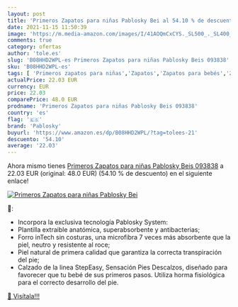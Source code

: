 ```yaml
---
layout: post
title: 'Primeros Zapatos para niñas Pablosky Bei al 54.10 % de descuento'
date: 2021-11-15 11:50:39
image: 'https://m.media-amazon.com/images/I/41AOQmCxCYS._SL500_._SL400_.jpg'
comments: true
category: ofertas
author: 'tole.es'
slug: 'B08HHD2WPL-es Primeros Zapatos para niñas Pablosky Beis 093838'
sku: 'B08HHD2WPL-es'
tags: [ 'Primeros zapatos para niñas','Zapatos','Zapatos para bebés','Zapatos para niñas','Zapatos y complementos','pablosky','zapatos', ]
actualPrice: 22.03 EUR
currency: EUR
price: 22.03
comparePrice: 48.0 EUR
prodname: 'Primeros Zapatos para niñas Pablosky Beis 093838'
country: 'es'
flag: '🇪🇸'
brand: 'Pablosky'
buyurl: 'https://www.amazon.es/dp/B08HHD2WPL/?tag=tolees-21'
descuento: '54.10'
average: '22.03'
---
```


Ahora mismo tienes [Primeros Zapatos para niñas Pablosky Beis 093838](https://www.amazon.es/dp/B08HHD2WPL/?tag=tolees-21) a 22.03 EUR (original: 48.0 EUR) (54.10 %  de descuento) en el siguiente enlace!

[![Primeros Zapatos para niñas Pablosky Bei](https://m.media-amazon.com/images/I/41AOQmCxCYS._SL500_._SL400_.jpg)](https://www.amazon.es/dp/B08HHD2WPL/?tag=tolees-21)

🔎:

- Incorpora la exclusiva tecnología Pablosky System:
- Plantilla extraible anatómica, superabsorbente y antibacterias;
- Forro inTech sin costuras, una microfibra 7 veces más absorbente que la piel, neutro y resistente al roce;
- Piel natural de primera calidad que garantiza la correcta transpiración del pie;
- Calzado de la linea StepEasy, Sensación Pies Descalzos, diseñado para favorecer que tu bebé de sus primeros pasos. Utiliza horma fisiológica para el correcto desarrollo del pie.

[🛒 Visítala!!!](https://www.amazon.es/dp/B08HHD2WPL/?tag=tolees-21)
